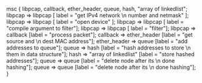 msc {
  libpcap, callback, ether_header, queue, hash, 
  "array of linkedlist";
  libpcap => libpcap 
  [ label = "get IPv4 network \n number and netmask" ];
  libpcap => libpcap
  [ label = "open device" ];
  libpcap => libpcap
  [ label = "compile argument to filter"];
  libpcap => libpcap
  [ label = "filter"];
  libpcap => callback
  [label = "process packet"];
  callback => ether_header 
  [label = "get source and \n dest MAC address"];
  ether_header => queue
  [label = "add addresses to queue"];
  queue => hash
  [label = "hash addresses to store \n them in data structure"];
  hash => "array of linkedlist"
  [label = "store hashed addresses"];
  queue => queue
  [label = "delete node after its \n done hashing"];
  queue => queue
  [label = "delete node after its \n done hashing"];  
}
